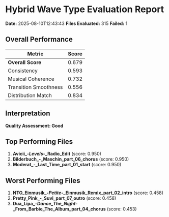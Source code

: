 # Hybrid Wave Type Evaluation Report

**Date:** 2025-08-10T12:43:43
**Files Evaluated:** 315
**Failed:** 1

## Overall Performance

| Metric | Score |
|--------|-------|
| **Overall Score** | 0.679 |
| Consistency | 0.593 |
| Musical Coherence | 0.732 |
| Transition Smoothness | 0.556 |
| Distribution Match | 0.834 |

## Interpretation

**Quality Assessment: Good**


## Top Performing Files

1. **Avicii_-_Levels_-_Radio_Edit** (score: 0.950)
2. **Bilderbuch_-_Maschin_part_06_chorus** (score: 0.950)
3. **Moderat_-_Last_Time_part_01_start** (score: 0.950)

## Worst Performing Files

1. **NTO_Einmusik_-_Petite_-_Einmusik_Remix_part_02_intro** (score: 0.458)
2. **Pretty_Pink_-_Suvi_part_07_outro** (score: 0.458)
3. **Dua_Lipa_-_Dance_The_Night_-_From_Barbie_The_Album_part_04_chorus** (score: 0.453)
